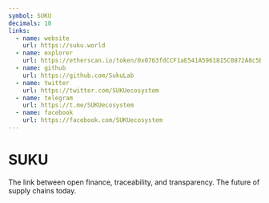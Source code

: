 ```yaml
---
symbol: SUKU
decimals: 18
links:
  - name: website
    url: https://suku.world
  - name: explorer
    url: https://etherscan.io/token/0x0763fdCCF1aE541A5961815C0872A8c5Bc6DE4d7
  - name: github
    url: https://github.com/SukuLab
  - name: twitter
    url: https://twitter.com/SUKUecosystem
  - name: telegram
    url: https://t.me/SUKUecosystem
  - name: facebook
    url: https://facebook.com/SUKUecosystem
---
```


# SUKU

The link between open finance, traceability, and transparency. The future of supply chains today.
